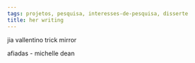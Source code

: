```yaml
---
tags: projetos, pesquisa, interesses-de-pesquisa, disserte
title: her writing
---
```

jia vallentino trick mirror

afiadas - michelle dean